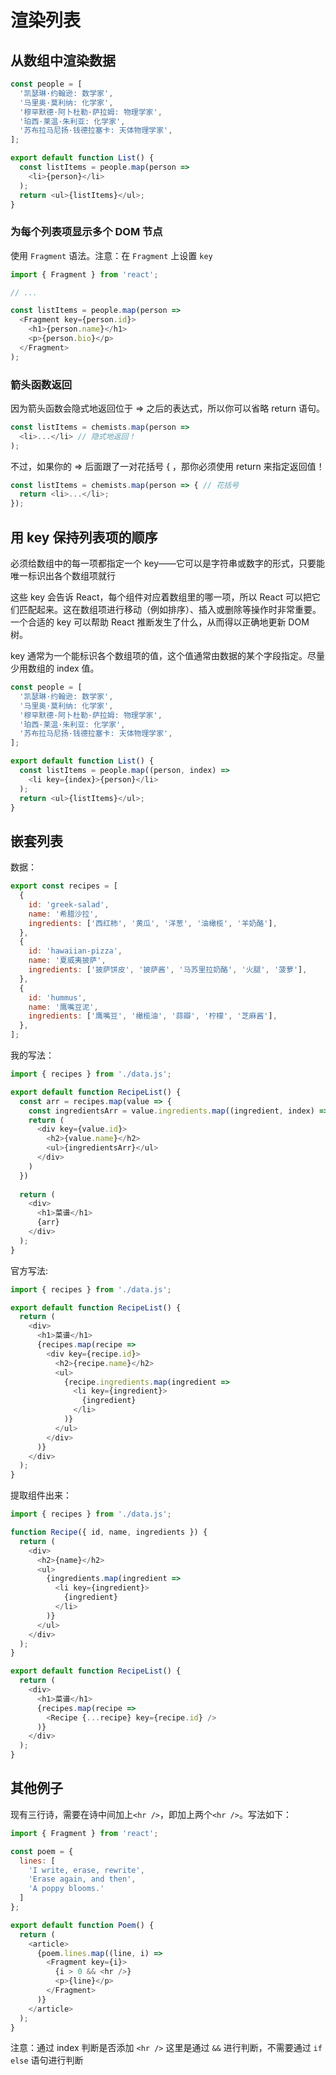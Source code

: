 # 渲染列表
## 从数组中渲染数据 
```js
const people = [
  '凯瑟琳·约翰逊: 数学家',
  '马里奥·莫利纳: 化学家',
  '穆罕默德·阿卜杜勒·萨拉姆: 物理学家',
  '珀西·莱温·朱利亚: 化学家',
  '苏布拉马尼扬·钱德拉塞卡: 天体物理学家',
];

export default function List() {
  const listItems = people.map(person =>
    <li>{person}</li>
  );
  return <ul>{listItems}</ul>;
}
```

### 为每个列表项显示多个 DOM 节点
使用 `Fragment` 语法。注意：在 `Fragment` 上设置 `key`
```js
import { Fragment } from 'react';

// ...

const listItems = people.map(person =>
  <Fragment key={person.id}>
    <h1>{person.name}</h1>
    <p>{person.bio}</p>
  </Fragment>
);
```

### 箭头函数返回
因为箭头函数会隐式地返回位于 => 之后的表达式，所以你可以省略 return 语句。
```js
const listItems = chemists.map(person =>
  <li>...</li> // 隐式地返回！
);
```

不过，如果你的 => 后面跟了一对花括号 { ，那你必须使用 return 来指定返回值！
```js
const listItems = chemists.map(person => { // 花括号
  return <li>...</li>;
});
```

## 用 key 保持列表项的顺序 
必须给数组中的每一项都指定一个 key——它可以是字符串或数字的形式，只要能唯一标识出各个数组项就行

这些 key 会告诉 React，每个组件对应着数组里的哪一项，所以 React 可以把它们匹配起来。这在数组项进行移动（例如排序）、插入或删除等操作时非常重要。一个合适的 key 可以帮助 React 推断发生了什么，从而得以正确地更新 DOM 树。

key 通常为一个能标识各个数组项的值，这个值通常由数据的某个字段指定。尽量少用数组的 index 值。

```js
const people = [
  '凯瑟琳·约翰逊: 数学家',
  '马里奥·莫利纳: 化学家',
  '穆罕默德·阿卜杜勒·萨拉姆: 物理学家',
  '珀西·莱温·朱利亚: 化学家',
  '苏布拉马尼扬·钱德拉塞卡: 天体物理学家',
];

export default function List() {
  const listItems = people.map((person, index) =>
    <li key={index}>{person}</li>
  );
  return <ul>{listItems}</ul>;
}
```

## 嵌套列表
数据：
```js
export const recipes = [
  {
    id: 'greek-salad',
    name: '希腊沙拉',
    ingredients: ['西红柿', '黄瓜', '洋葱', '油橄榄', '羊奶酪'],
  },
  {
    id: 'hawaiian-pizza',
    name: '夏威夷披萨',
    ingredients: ['披萨饼皮', '披萨酱', '马苏里拉奶酪', '火腿', '菠萝'],
  },
  {
    id: 'hummus',
    name: '鹰嘴豆泥',
    ingredients: ['鹰嘴豆', '橄榄油', '蒜瓣', '柠檬', '芝麻酱'],
  },
];

```

我的写法：
```js
import { recipes } from './data.js';

export default function RecipeList() {
  const arr = recipes.map(value => {
    const ingredientsArr = value.ingredients.map((ingredient, index) => <li key={index}>{ingredient}</li>);
    return (
      <div key={value.id}>
        <h2>{value.name}</h2>
        <ul>{ingredientsArr}</ul>
      </div>
    )
  })
  
  return (
    <div>
      <h1>菜谱</h1>
      {arr}
    </div>
  );
}
```
官方写法:
```js
import { recipes } from './data.js';

export default function RecipeList() {
  return (
    <div>
      <h1>菜谱</h1>
      {recipes.map(recipe =>
        <div key={recipe.id}>
          <h2>{recipe.name}</h2>
          <ul>
            {recipe.ingredients.map(ingredient =>
              <li key={ingredient}>
                {ingredient}
              </li>
            )}
          </ul>
        </div>
      )}
    </div>
  );
}
```
提取组件出来：
```js
import { recipes } from './data.js';

function Recipe({ id, name, ingredients }) {
  return (
    <div>
      <h2>{name}</h2>
      <ul>
        {ingredients.map(ingredient =>
          <li key={ingredient}>
            {ingredient}
          </li>
        )}
      </ul>
    </div>
  );
}

export default function RecipeList() {
  return (
    <div>
      <h1>菜谱</h1>
      {recipes.map(recipe =>
        <Recipe {...recipe} key={recipe.id} />
      )}
    </div>
  );
}
```

## 其他例子
现有三行诗，需要在诗中间加上`<hr />`，即加上两个`<hr />`。写法如下：
```js
import { Fragment } from 'react';

const poem = {
  lines: [
    'I write, erase, rewrite',
    'Erase again, and then',
    'A poppy blooms.'
  ]
};

export default function Poem() {
  return (
    <article>
      {poem.lines.map((line, i) =>
        <Fragment key={i}>
          {i > 0 && <hr />}
          <p>{line}</p>
        </Fragment>
      )}
    </article>
  );
}
```
注意：通过 index 判断是否添加 `<hr />` 这里是通过 `&&` 进行判断，不需要通过 `if else` 语句进行判断